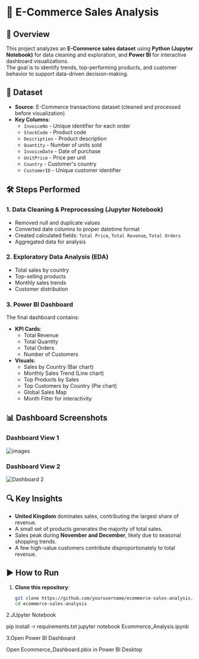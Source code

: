 # 🛒 E-Commerce Sales Analysis

## 📌 Overview
This project analyzes an **E-Commerce sales dataset** using **Python (Jupyter Notebook)** for data cleaning and exploration, and **Power BI** for interactive dashboard visualizations.  
The goal is to identify trends, top-performing products, and customer behavior to support data-driven decision-making.

## 📂 Dataset
- **Source**: E-Commerce transactions dataset (cleaned and processed before visualization)
- **Key Columns**:
  - `InvoiceNo` - Unique identifier for each order
  - `StockCode` - Product code
  - `Description` - Product description
  - `Quantity` - Number of units sold
  - `InvoiceDate` - Date of purchase
  - `UnitPrice` - Price per unit
  - `Country` - Customer's country
  - `CustomerID` - Unique customer identifier

## 🛠 Steps Performed
### 1. Data Cleaning & Preprocessing (Jupyter Notebook)
- Removed null and duplicate values
- Converted date columns to proper datetime format
- Created calculated fields: `Total Price`, `Total Revenue`, `Total Orders`
- Aggregated data for analysis

### 2. Exploratory Data Analysis (EDA)
- Total sales by country
- Top-selling products
- Monthly sales trends
- Customer distribution

### 3. Power BI Dashboard
The final dashboard contains:
- **KPI Cards**:
  - Total Revenue
  - Total Quantity
  - Total Orders
  - Number of Customers
- **Visuals**:
  - Sales by Country (Bar chart)
  - Monthly Sales Trend (Line chart)
  - Top Products by Sales
  - Top Customers by Country (Pie chart)
  - Global Sales Map
  - Month Filter for interactivity

## 📊 Dashboard Screenshots
### Dashboard View 1
![images](dashboard_1.png)

### Dashboard View 2
![Dashboard 2](dashboard_2.png)

## 🔍 Key Insights
- **United Kingdom** dominates sales, contributing the largest share of revenue.
- A small set of products generates the majority of total sales.
- Sales peak during **November and December**, likely due to seasonal shopping trends.
- A few high-value customers contribute disproportionately to total revenue.

## ▶ How to Run
1. **Clone this repository**:
   ```bash
   git clone https://github.com/yourusername/ecommerce-sales-analysis.git
   cd ecommerce-sales-analysis

2.JUpyter Notebook

pip install -r requirements.txt
jupyter notebook Ecommerce_Analysis.ipynb


3.Open Power BI Dashboard

Open Ecommerce_Dashboard.pbix in Power BI Desktop
